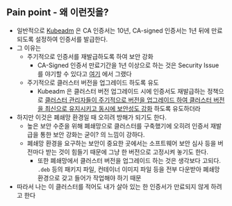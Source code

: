 ## Pain point - 왜 이런짓을?

- 일반적으로 [Kubeadm](https://kubernetes.io/docs/reference/setup-tools/kubeadm) 은 CA 인증서는 10년, CA-signed 인증서는 1년 뒤에 만료되도록 설정하여 인증서를 발급한다.
- 그 이유는
	- 주기적으로 인증서를 재발급하도록 하여 보안 강화
		- CA-Signed 인증서 만료기간을 1년 이상으로 하는 것은 Security Issue 를 야기할 수 있다고 [여기](https://github.com/kubernetes/kubeadm/issues/1505#issuecomment-482798539) 에서 그랬다
	- 주기적으로 클러스터 버전을 업그레이드 하도록 유도
		- Kubeadm 은 클러스터 버전 업그레이드 시에 인증서도 재발급하는 정책으로 [클러스터 관리자들이 주기적으로 버전을 업그레이드 하여 클러스터 버전을 최신으로 유지시키고 동시에 보안성도 강화](https://kubernetes.io/docs/tasks/administer-cluster/kubeadm/kubeadm-certs/#automatic-certificate-renewal) 하도록 유도하더라
- 하지만 이것은 폐쇄망 환경일 때 오히려 방해가 되기도 한다.
	- 높은 보안 수준을 위해 폐쇄망으로 클러스터를 구축했기에 오히려 인증서 재발급을 통한 보안 강화는 굳이? 의 느낌이 강하다.
	- 폐쇄망 환경을 요구하는 보안이 중요한 곳에서는 소프트웨어 보안 심사 등을 버전마다 받는 것이 힘들기 때문에 그냥 한 버전으로 고정시켜 놓기도 한다.
		- 또한 폐쇄망에서 클러스터 버전을 업그레이드 하는 것은 생각보다 고되다. `.deb` 등의 패키지 파일, 컨테이너 이미지 파일 등을 전부 다운받아 폐쇄망 환경으로 갖고 들어가 작업해야 하기 때문
- 따라서 나는 이 클러스터를 적어도 내가 살아 있는 한 인증서가 만료되지 않게 하려고 한다